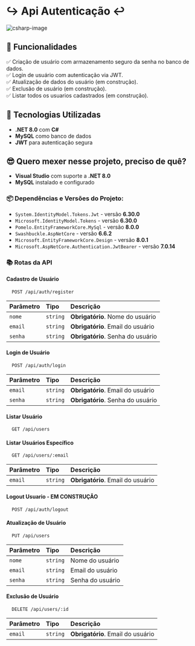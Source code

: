 # ↪︎ Api Autenticação ↩︎

![csharp-image](https://img.shields.io/badge/csharp-^2022-blue)

## 📌 Funcionalidades

✅ Criação de usuário com armazenamento seguro da senha no banco de dados.  
✅ Login de usuário com autenticação via JWT.  
✅ Atualização de dados do usuário (em construção).  
✅ Exclusão de usuário (em construção).  
✅ Listar todos os usuarios cadastrados (em construção).


## 🚀 Tecnologias Utilizadas

- **.NET 8.0** com **C#**  
- **MySQL** como banco de dados  
- **JWT** para autenticação segura  

## 😎 Quero mexer nesse projeto, preciso de quê?

- **Visual Studio** com suporte a **.NET 8.0**  
- **MySQL** instalado e configurado  

### 📦 Dependências e Versões do Projeto:

- `System.IdentityModel.Tokens.Jwt` - versão **6.30.0**  
- `Microsoft.IdentityModel.Tokens` - versão **6.30.0**  
- `Pomelo.EntityFrameworkCore.MySql` - versão **8.0.0**  
- `Swashbuckle.AspNetCore` - versão **6.6.2**  
- `Microsoft.EntityFrameworkCore.Design` - versão **8.0.1**  
- `Microsoft.AspNetCore.Authentication.JwtBearer` - versão **7.0.14**  

### 📚 Rotas da API

#### Cadastro de Usuário

```http
  POST /api/auth/register
```

| Parâmetro   | Tipo       | Descrição                           |
| :---------- | :--------- | :---------------------------------- |
| `nome` | `string` | **Obrigatório**. Nome do usuário |
| `email` | `string` | **Obrigatório**. Email do usuário |
| `senha` | `string` | **Obrigatório**. Senha do usuário |

#### Login de Usuário

```http
  POST /api/auth/login
```

| Parâmetro   | Tipo       | Descrição                                   |
| :---------- | :--------- | :------------------------------------------ |
| `email`      | `string` | **Obrigatório**. Email do usuário |
| `senha`      | `string` | **Obrigatório**. Senha do usuário |


#### Listar Usuário

```http
  GET /api/users 
```

#### Listar Usuários Específico 

```http
  GET /api/users/:email
```
| Parâmetro   | Tipo       | Descrição                                   |
| :---------- | :--------- | :------------------------------------------ |
| `email`      | `string` | **Obrigatório**. Email do usuário |

#### Logout Usuario - EM CONSTRUÇÃO

```http
  POST /api/auth/logout
```

#### Atualização de Usuário

```http
  PUT /api/users
```

| Parâmetro   | Tipo       | Descrição                                   |
| :---------- | :--------- | :------------------------------------------ |
| `nome` | `string` | Nome do usuário |
| `email` | `string` | Email do usuário |
| `senha` | `string` | Senha do usuário |

#### Exclusão  de Usuário 

```http
  DELETE /api/users/:id
```

| Parâmetro   | Tipo       | Descrição                                   |
| :---------- | :--------- | :------------------------------------------ |
| `email`      | `string` | **Obrigatório**. Email do usuário |












